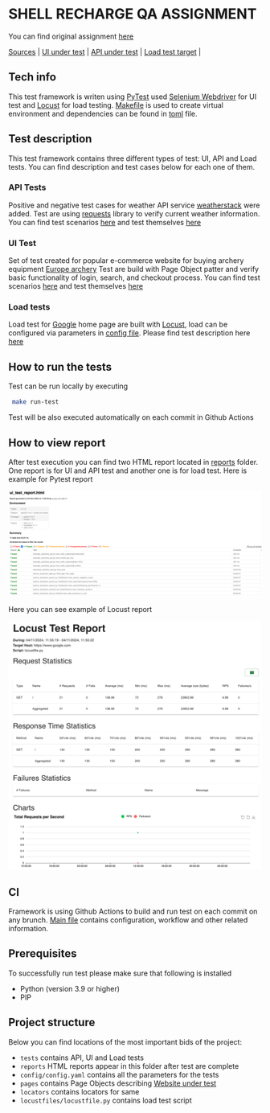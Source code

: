 # SHELL RECHARGE QA ASSIGNMENT

You can find original assignment [here][Assignment]

[Sources][GitHub] | [UI under test][SATLinkUi] | [API under test][SATLinkApi] | [Load test target][SATLinkLoad] |

## Tech info

This test framework is writen using [PyTest](https://docs.pytest.org/en/stable/)
used [Selenium Webdriver](https://www.selenium.dev/documentation/webdriver/) for UI test and
[Locust][Locust] for load testing. [Makefile](Makefile) is used to create virtual environment
and dependencies can be found in [toml](pyproject.toml) file.

## Test description

This test framework contains three different types of test: UI, API and Load tests.
You can find description and test cases below for each one of them.

### API Tests

Positive and negative test cases for weather API service [weatherstack](SATLinkApi) were added.
Test are using [requests](https://pypi.org/project/requests/) library to verify current weather information.
You can find test scenarios [here](doc/API_TESTS.md) and test themselves [here](tests/api_tests/test_api.py)

### UI Test

Set of test created for popular e-commerce website for buying archery equipment [Europe archery][SATLinkUi]
Test are build with Page Object patter and verify basic functionality of login, search, and checkout process.
You can find test scenarios [here](doc/UI_TEST.md) and test themselves [here](tests/ui_tests)

### Load tests

Load test for [Google][SATLinkLoad] home page are built with [Locust][Locust], load can be configured via parameters in
[config file](config/config.yaml). Please find test description here [here](doc/LOAD_TESTS.md)

## How to run the tests

Test can be run locally by executing

``` bash
 make run-test
```

Test will be also executed automatically on each commit in Github Actions

## How to view report

After test execution you can find two HTML report located in [reports](reports) folder. One report is for UI and API
test and another one is for load test. Here is example for Pytest report

![UI and API ](doc/screenshots/ui_and_api_results.png)

Here you can see example of Locust report

![LOAD](doc/screenshots/load_results.png)

## CI

Framework is using Github Actions to build and run test on each commit on any
brunch. [Main file](.github/workflows/main.yml) contains configuration, workflow and other related information.

## Prerequisites

To successfully run test please make sure that following is installed

- Python (version 3.9 or higher)
- PIP

## Project structure

Below you can find locations of the most important bids of the project:

- `tests` contains API, UI and Load tests
- `reports` HTML reports appear in this folder after test are complete
- `config/config.yaml` contains all the parameters for the tests
- `pages` contains Page Objects describing [Website under test][SATLinkUi]
- `locators` contains locators for same
- `locustfiles/locustfile.py` contains load test script

[Assignment]: doc/SRS_EU_QA_Assignment_-_October_2024.pdf

[GitHub]: https://github.com/DenUlyanov/srs-qa-assigment

[SATLinkUi]: https://www.europearchery.com/

[SATLinkApi]:  https://weatherstack.com/

[SATLinkLoad]:  https://www.google.com/

[Locust]: https://docs.locust.io/en/stable/
